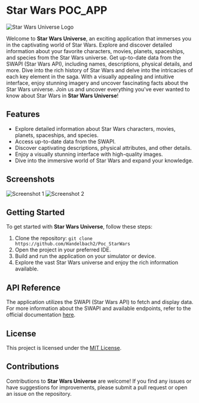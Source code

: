 # Star Wars POC_APP

![Star Wars Universe Logo](logo.png)

Welcome to **Star Wars Universe**, an exciting application that immerses you in the captivating world of Star Wars. Explore and discover detailed information about your favorite characters, movies, planets, spaceships, and species from the Star Wars universe. Get up-to-date data from the SWAPI (Star Wars API), including names, descriptions, physical details, and more. Dive into the rich history of Star Wars and delve into the intricacies of each key element in the saga. With a visually appealing and intuitive interface, enjoy stunning imagery and uncover fascinating facts about the Star Wars universe. Join us and uncover everything you've ever wanted to know about Star Wars in **Star Wars Universe**!

## Features
- Explore detailed information about Star Wars characters, movies, planets, spaceships, and species.
- Access up-to-date data from the SWAPI.
- Discover captivating descriptions, physical attributes, and other details.
- Enjoy a visually stunning interface with high-quality images.
- Dive into the immersive world of Star Wars and expand your knowledge.

## Screenshots

![Screenshot 1](MG_0060.PNG)
![Screenshot 2](IMG_0061.PNG)


## Getting Started

To get started with **Star Wars Universe**, follow these steps:

1. Clone the repository: `git clone https://github.com/Handelbach2/Poc_StarWars`
2. Open the project in your preferred IDE.
3. Build and run the application on your simulator or device.
4. Explore the vast Star Wars universe and enjoy the rich information available.

## API Reference

The application utilizes the SWAPI (Star Wars API) to fetch and display data. For more information about the SWAPI and available endpoints, refer to the official documentation [here](https://swapi.py4e.com/documentation).

## License

This project is licensed under the [MIT License](LICENSE).

## Contributions

Contributions to **Star Wars Universe** are welcome! If you find any issues or have suggestions for improvements, please submit a pull request or open an issue on the repository.

